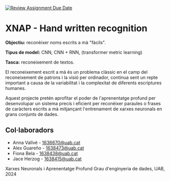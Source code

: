 [![Review Assignment Due Date](https://classroom.github.com/assets/deadline-readme-button-24ddc0f5d75046c5622901739e7c5dd533143b0c8e959d652212380cedb1ea36.svg)](https://classroom.github.com/a/L30CyvB9)
# XNAP - Hand written recognition
**Objectiu:** reconèixer noms escrits a mà "fàcils".

**Tipus de model:** CNN, CNN + RNN, (transformer metric learning)

**Tasca:** reconeixement de textos.

El reconeixement escrit a mà és un problema clàssic en el camp del reconeixement de patrons i la visió per ordinador, continua sent un repte important a causa de la variabilitat i la complexitat de diferents escriptures humanes.

Aquest projecte pretén aprofitar el poder de l'aprenentatge profund per desenvolupar un sistema precís i eficient per reconèixer paraules o frases de caràcters escrits a mà mitjançant l'entrenament de xarxes neuronals en grans conjunts de dades.


## Col·laboradors
- Anna Vallvé - 1636670@uab.cat
- Alex Guareño - 1638473@uab.cat
- Fiona Bela - 1638438@uab.cat
- Jace Herzog - 1638415@uab.cat

Xarxes Neuronals i Aprenentatge Profund 
Grau d'enginyeria de dades, 
UAB, 2024
